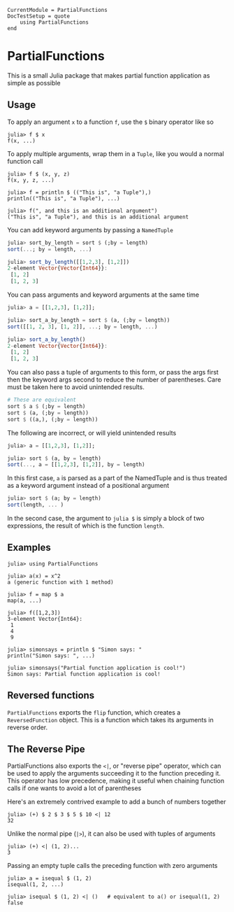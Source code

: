 ```@meta
CurrentModule = PartialFunctions
DocTestSetup = quote
    using PartialFunctions
end
```

# PartialFunctions

This is a small Julia package that makes partial function application as simple as possible

## Usage

To apply an argument `x` to a function `f`, use the `$` binary operator like so

```julia-repl
julia> f $ x
f(x, ...)
```

To apply multiple arguments, wrap them in a `Tuple`, like you would a normal function call
```julia-repl
julia> f $ (x, y, z)
f(x, y, z, ...)
```

```jldoctest
julia> f = println $ (("This is", "a Tuple"),)
println(("This is", "a Tuple"), ...)

julia> f(", and this is an additional argument")
("This is", "a Tuple"), and this is an additional argument
```


You can add keyword arguments by passing a `NamedTuple`
```julia
julia> sort_by_length = sort $ (;by = length)
sort(...; by = length, ...)

julia> sort_by_length([[1,2,3], [1,2]])
2-element Vector{Vector{Int64}}:
 [1, 2]
 [1, 2, 3]
```

You can pass arguments and keyword arguments at the same time
```julia
julia> a = [[1,2,3], [1,2]];

julia> sort_a_by_length = sort $ (a, (;by = length))
sort([[1, 2, 3], [1, 2]], ...; by = length, ...)

julia> sort_a_by_length()
2-element Vector{Vector{Int64}}:
 [1, 2]
 [1, 2, 3]
```

You can also pass a tuple of arguments to this form, or pass the args first then the keyword args second to reduce the number of parentheses. Care must be taken here to avoid unintended results.

```julia
# These are equivalent
sort $ a $ (;by = length)
sort $ (a, (;by = length))
sort $ ((a,), (;by = length))
```
The following are incorrect, or will yield unintended results
```julia
julia> a = [[1,2,3], [1,2]];

julia> sort $ (a, by = length)
sort(..., a = [[1,2,3], [1,2]], by = length)
```
In this first case, `a` is parsed as a part of the NamedTuple and is thus treated as a keyword argument instead of a positional argument

```julia
julia> sort $ (a; by = length)
sort(length, ... )
```
In the second case, the argument to `julia $` is simply a block of two expressions, the result of which is the function `length`.


## Examples

```julia-repl
julia> using PartialFunctions

julia> a(x) = x^2
a (generic function with 1 method)

julia> f = map $ a
map(a, ...)

julia> f([1,2,3])
3-element Vector{Int64}:
 1
 4
 9
```

```jldoctest
julia> simonsays = println $ "Simon says: "
println("Simon says: ", ...)

julia> simonsays("Partial function application is cool!")
Simon says: Partial function application is cool!
```

## Reversed functions

`PartialFunctions` exports the `flip` function, which creates a `ReversedFunction` object. This is a function which takes
its arguments in reverse order.

## The Reverse Pipe

PartialFunctions also exports the `<|`, or "reverse pipe" operator, which can be used to apply the arguments succeeding it to the function preceding it. This operator has low precedence, making it useful when chaining function calls if one wants to avoid a lot of parentheses

Here's an extremely contrived example to add a bunch of numbers together
```jldoctest
julia> (+) $ 2 $ 3 $ 5 $ 10 <| 12
32
```

Unlike the normal pipe (`|>`), it can also be used with tuples of arguments
```jldoctest
julia> (+) <| (1, 2)...
3
```

Passing an empty tuple calls the preceding function with zero arguments
```jldoctest
julia> a = isequal $ (1, 2)
isequal(1, 2, ...)

julia> isequal $ (1, 2) <| ()   # equivalent to a() or isequal(1, 2)
false
```

